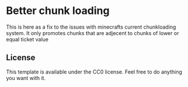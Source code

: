 # Better chunk loading

This is here as a fix to the issues with minecrafts current chunkloading system. It only promotes chunks that are adjecent to chunks of lower or equal ticket value

## License

This template is available under the CC0 license. Feel free to do anything you want with it.
